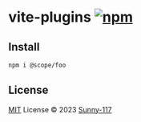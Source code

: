 # vite-plugins [![npm](https://img.shields.io/npm/v/project-name.svg)](https://npmjs.com/package/project-name)

## Install

```bash
npm i @scope/foo
```

## License

[MIT](./LICENSE) License © 2023 [Sunny-117](https://github.com/Sunny-117)

